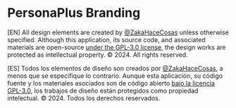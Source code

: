 # PersonaPlus Branding

[EN] All design elements are created by [@ZakaHaceCosas](https://github.com/ZakaHaceCosas) unless otherwise specified. Although this application, its source code, and associated materials are open-source [under the GPL-3.0 license](https://github.com/ZakaHaceCosas/personaplus/blob/main/LICENSE.md), the design works are protected as intellectual property. © 2024. All rights reserved.

[ES] Todos los elementos de diseño son creados por [@ZakaHaceCosas](https://github.com/ZakaHaceCosas), a menos que se especifique lo contrario. Aunque esta aplicación, su código fuente y los materiales asociados son de código abierto [bajo la licencia GPL-3.0](https://github.com/ZakaHaceCosas/personaplus/blob/main/LICENSE.md), los trabajos de diseño están protegidos como propiedad intelectual. © 2024. Todos los derechos reservados.
